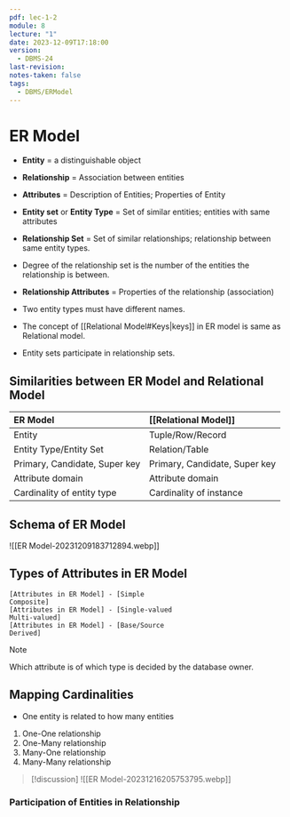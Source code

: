 ```yaml
---
pdf: lec-1-2
module: 8
lecture: "1"
date: 2023-12-09T17:18:00
version:
  - DBMS-24
last-revision: 
notes-taken: false
tags:
  - DBMS/ERModel
---
```

# ER Model

- **Entity** = a distinguishable object
- **Relationship** = Association between entities
- **Attributes** = Description of Entities; Properties of Entity
- **Entity set** or **Entity Type** = Set of similar entities; entities with same attributes
- **Relationship Set** = Set of similar relationships; relationship between same entity types.
- Degree of the relationship set is the number of the entities the relationship is between.
- **Relationship Attributes** = Properties of the relationship (association)

- Two entity types must have different names.
- The concept of [[Relational Model#Keys|keys]] in ER model is same as Relational model.
- Entity sets participate in relationship sets.

## Similarities between ER Model and Relational Model

| ER Model                      | [[Relational Model]]              |
|:------------------------------|:------------------------------|
| Entity                        | Tuple/Row/Record              |
| Entity Type/Entity Set        | Relation/Table                |
| Primary, Candidate, Super key | Primary, Candidate, Super key |
| Attribute domain              | Attribute domain              |
| Cardinality of entity type    | Cardinality of instance       |  

## Schema of ER Model

![[ER Model-20231209183712894.webp]]

## Types of Attributes in ER Model

```nomnoml
[Attributes in ER Model] - [Simple
Composite]
[Attributes in ER Model] - [Single-valued
Multi-valued]
[Attributes in ER Model] - [Base/Source
Derived]
```
> [!NOTE] 
> Which attribute is of which type is decided by the database owner.

## Mapping Cardinalities
- One entity is related to how many entities

1. One-One relationship
2. One-Many relationship
3. Many-One relationship
4. Many-Many relationship

> [!discussion]
> ![[ER Model-20231216205753795.webp]]

### Participation of Entities in Relationship
